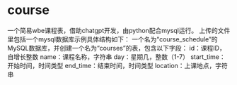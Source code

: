 # course
一个简易wbe课程表，借助chatgpt开发，由python配合mysql运行。
上传的文件里包括一个mysql数据库示例具体结构如下：
  一个名为“course_schedule”的MySQL数据库，并创建一个名为“courses”的表，包含以下字段：
  id：课程ID，自增长整数
  name：课程名称，字符串
  day：星期几，整数（1-7）
  start_time：开始时间，时间类型
  end_time：结束时间，时间类型
  location：上课地点，字符串

